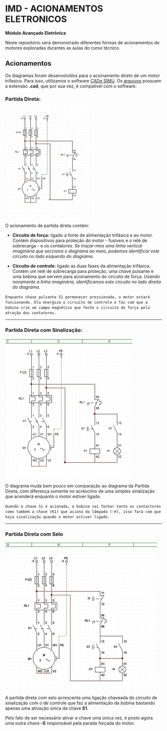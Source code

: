 # IMD - ACIONAMENTOS ELETRONICOS

**Módulo Avançado Eletrônica**

Neste repositório será demonstrado diferentes formas de acionamentos de motores exploradas durantes as aulas do curso técnico.

## Acionamentos

Os diagramas foram desenvolvidos para o acionamento direto de um motor trifasico. Para isso, utilizamos o software [CADe SIMU](https://www.cadesimu.net). Os [arquivos](./Arquivos) possuem a extensão **.cad**, que por sua vez, é compatível com o software.

### Partida Direta:

![Partida Direta](./Prints/part_direta.jpg)

O acionamento de partida direta contém:

-   **Circuito de força:** ligado a fonte de alimentação trifásica e ao motor. Contém dispositivos para proteção do motor - fusíveis e o relé de sobrecarga - e os contatores. _Se traçar-mos uma linha vertical imaginária que secciona o diagrama ao meio, podemos identificar este circuito no lado esquerdo do diagrama._

-   **Circuito de controle:** ligado as duas fases da alimentação trifásica. Contém um relé de sobrecarga para proteção, uma chave pulsante e uma bobina que servem para acionamento do circuito de força. _Usando novamente a linha imaginária, identificamos este circuito no lado direito do diagrama._

`Enquanto chave pulsante S1 permanecer pressionada, o motor estará funcionando. Ela energiza o circuito de controle e faz com que a bobina crie um campo magnético que feche o circuito de força pela atração dos contatores.`

---

### Partida Direta com Sinalização:

![Partida Direta com Sinalizacao](./Prints/part_direta_sinalizacao.jpg)

O diagrama muda bem pouco em comparação ao diagrama da Partida Direta, com diferença somente no acréscimo de uma simples sinalização que acenderá enquanto o motor estiver ligado.

`Quando a chave S1 é acionada, a bobina vai fechar tanto os contactores como também a chave (K1) que aciona da lâmpada (-H), isso fará com que haja sinalização quando o motor estiver ligado.`

---

### Partida Direta com Selo

![Partida Direta com Selo](./Prints/part_direta_selo.jpg)

A partida direta com selo acrescenta uma ligação chaveada do circuito de sinalização com o de controle que faz a alimentação da bobina bastando apenas uma ativação única da chave **S1**.

Pelo fato de ser necessário ativar a chave uma única vez, é posto agora uma outra chave **-S** responsável pela parada forçada do motor.
